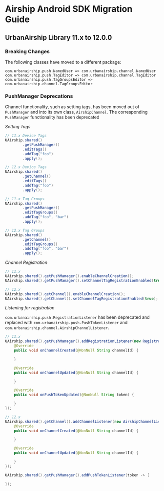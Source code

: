 # Airship Android SDK Migration Guide

## UrbanAirship Library 11.x to 12.0.0

### Breaking Changes

The following classes have moved to a different package:

```
com.urbanairship.push.NamedUser => com.urbanairship.channel.NamedUser
com.urbanairship.push.TagEditor => com.urbanairship.channel.TagEditor
com.urbanairship.push.TagGroupsEditor => com.urbanairship.channel.TagGroupsEditor
```

### PushManager Deprecations

Channel functionality, such as setting tags, has been moved out of `PushManager` and into
its own class, `AirshipChannel`. The corresponding `PushManager` functionality has been deprecated

*Setting Tags*

```java
// 11.x Device Tags
UAirship.shared()
        .getPushManager()
        .editTags()
        .addTag("foo")
        .apply();

// 12.x Device Tags
UAirship.shared()
        .getChannel()
        .editTags()
        .addTag("foo")
        .apply();

// 11.x Tag Groups
UAirship.shared()
        .getPushManager()
        .editTagGroups()
        .addTag("foo", "bar")
        .apply();

// 12.x Tag Groups
UAirship.shared()
        .getChannel()
        .editTagGroups()
        .addTag("foo", "bar")
        .apply();
```

*Channel Registration*

```java
// 11.x
UAirship.shared().getPushManager().enableChannelCreation();
UAirship.shared().getPushManager().setChannelTagRegistrationEnabled(true);

// 12.x
UAirship.shared().getChannel().enableChannelCreation();
UAirship.shared().getChannel().setChannelTagRegistrationEnabled(true);
```

*Listening for registration*

`com.urbanairship.push.RegistrationListener` has been deprecated and replaced with
`com.urbanairship.push.PushTokenListener` and `com.urbanairship.channel.AirshipChannelListener`.

```java
// 11.x
UAirship.shared().getPushManager().addRegistrationListener(new RegistrationListener() {
    @Override
    public void onChannelCreated(@NonNull String channelId) {

    }

    @Override
    public void onChannelUpdated(@NonNull String channelId) {

    }

    @Override
    public void onPushTokenUpdated(@NonNull String token) {

    }
});

// 12.x
UAirship.shared().getChannel().addChannelListener(new AirshipChannelListener() {
    @Override
    public void onChannelCreated(@NonNull String channelId) {

    }

    @Override
    public void onChannelUpdated(@NonNull String channelId) {

    }
});

UAirship.shared().getPushManager().addPushTokenListener(token -> {

});
```


